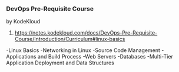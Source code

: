### DevOps Pre-Requisite Course

by KodeKloud

1. https://notes.kodekloud.com/docs/DevOps-Pre-Requisite-Course/Introduction/Curriculum#linux-basics

-Linux Basics
-Networking in Linux
-Source Code Management
-Applications and Build Process
-Web Servers
-Databases
-Multi-Tier Application Deployment and Data Structures
